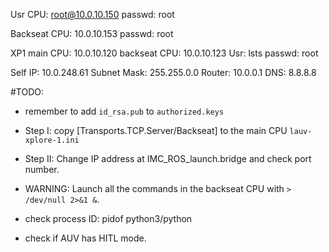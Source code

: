 Usr CPU: root@10.0.10.150
passwd: root

Backseat CPU: 10.0.10.153
passwd: root

XP1
main CPU: 10.0.10.120
backseat CPU: 10.0.10.123
Usr: lsts
passwd: root

Self IP: 10.0.248.61
Subnet Mask: 255.255.0.0
Router: 10.0.0.1
DNS: 8.8.8.8


#TODO:
- remember to add `id_rsa.pub` to `authorized.keys`

- Step I: copy [Transports.TCP.Server/Backseat] to the main CPU `lauv-xplore-1.ini`
- Step II: Change IP address at IMC_ROS_launch.bridge and check port number.

- WARNING: Launch all the commands in the backseat CPU with `> /dev/null 2>&1 &`.
- check process ID: pidof python3/python

- check if AUV has HITL mode. 
